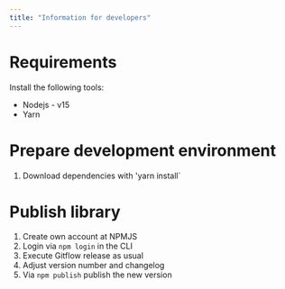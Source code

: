```yaml
---
title: "Information for developers"
---
```


# Requirements

Install the following tools:

* Nodejs - v15
* Yarn

# Prepare development environment

1) Download dependencies with 'yarn install`

# Publish library

1) Create own account at NPMJS
2) Login via `npm login` in the CLI
3) Execute Gitflow release as usual
4) Adjust version number and changelog
5) Via `npm publish` publish the new version
